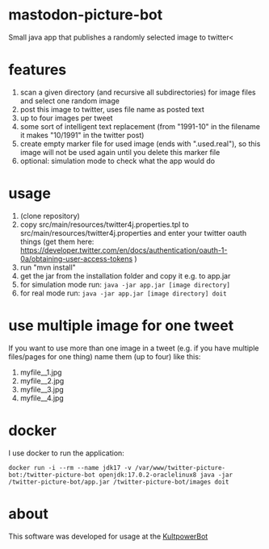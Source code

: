 # mastodon-picture-bot
Small java app that publishes a randomly selected image to twitter<

# features
1. scan a given directory (and recursive all subdirectories) for image files and select one random image
2. post this image to twitter, uses file name as posted text
3. up to four images per tweet
4. some sort of intelligent text replacement (from "1991-10" in the filename it makes "10/1991" in the twitter post)
5. create empty marker file for used image (ends with ".used.real"), so this image will not be used again until you delete this marker file
6. optional: simulation mode to check what the app would do

# usage
1. (clone repository)
2. copy src/main/resources/twitter4j.properties.tpl to src/main/resources/twitter4j.properties and enter your twitter oauth things (get them here: https://developer.twitter.com/en/docs/authentication/oauth-1-0a/obtaining-user-access-tokens )
3. run "mvn install"
4. get the jar from the installation folder and copy it e.g. to app.jar
6. for simulation mode run: `java -jar app.jar [image directory]`
7. for real mode run: `java -jar app.jar [image directory] doit`

# use multiple image for one tweet
If you want to use more than one image in a tweet (e.g. if you have multiple files/pages for one thing) name them (up to four) like this:
1. myfile__1.jpg
2. myfile__2.jpg
3. myfile__3.jpg
4. myfile__4.jpg

# docker

I use docker to run the application:

`docker run -i --rm --name jdk17 -v /var/www/twitter-picture-bot:/twitter-picture-bot openjdk:17.0.2-oraclelinux8 java -jar /twitter-picture-bot/app.jar /twitter-picture-bot/images doit`

# about
This software was developed for usage at the [KultpowerBot](https://twitter.com/KultpowerBot "KultpowerBot")
  
  
